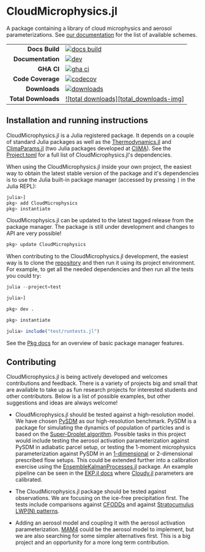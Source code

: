 # CloudMicrophysics.jl
A package containing a library of cloud microphysics and aerosol parameterizations.
See [our documentation](https://clima.github.io/CloudMicrophysics.jl/dev/) for the list of available schemes.

|||
|---------------------:|:----------------------------------------------|
| **Docs Build**       | [![docs build][docs-bld-img]][docs-bld-url]   |
| **Documentation**    | [![dev][docs-dev-img]][docs-dev-url]          |
| **GHA CI**           | [![gha ci][gha-ci-img]][gha-ci-url]           |
| **Code Coverage**    | [![codecov][codecov-img]][codecov-url]        |
| **Downloads**        | [![downloads][downloads-img]][downloads-url]  |
| **Total Downloads**  | [![total downloads][total_downloads-img]][total_downloads-url]  |

[docs-bld-img]: https://github.com/CliMA/CloudMicrophysics.jl/actions/workflows/docs.yml/badge.svg
[docs-bld-url]: https://github.com/CliMA/CloudMicrophysics.jl/actions/workflows/docs.yml

[docs-dev-img]: https://img.shields.io/badge/docs-dev-blue.svg
[docs-dev-url]: https://CliMA.github.io/CloudMicrophysics.jl/dev/

[gha-ci-img]: https://github.com/CliMA/CloudMicrophysics.jl/actions/workflows/ci.yml/badge.svg
[gha-ci-url]: https://github.com/CliMA/CloudMicrophysics.jl/actions/workflows/ci.yml

[codecov-img]: https://codecov.io/gh/CliMA/CloudMicrophysics.jl/branch/main/graph/badge.svg
[codecov-url]: https://codecov.io/gh/CliMA/CloudMicrophysics.jl

[downloads-img]:https://img.shields.io/badge/dynamic/json?url=http%3A%2F%2Fjuliapkgstats.com%2Fapi%2Fv1%2Fmonthly_downloads%2FCloudMicrophysics&query=total_requests&suffix=%2Fmonth&label=Downloads&style=flat-square">
[downloads-url]: https://juliapkgstats.com/pkg/CloudMicrophysics

[downloads-img]: https://img.shields.io/badge/dynamic/json?url=http%3A%2F%2Fjuliapkgstats.com%2Fapi%2Fv1%2Ftotal_downloads%2FCloudMicrophysics&query=total_requests&&label=Total%20Downloads&style=flat-square">
[total_downloads-url]: https://juliapkgstats.com/pkg/CloudMicrophysics

## Installation and running instructions

CloudMicrophysics.jl is a Julia registered package.
It depends on a couple of standard Julia packages as well as
  the [Thermodynamics.jl](https://github.com/CliMA/Thermodynamics.jl) and
  [ClimaParams.jl](https://github.com/CliMA/ClimaParams.jl)
  (two Julia packages developed at [CliMA](https://github.com/CliMA)).
See the [Project.toml](https://github.com/CliMA/CloudMicrophysics.jl/blob/main/Project.toml)
  for a full list of CloudMicrophysics.jl's dependencies.

When using the CloudMicrophysics.jl inside your own project,
  the easiest way to obtain the latest stable version of the package
  and it's dependencies is to use the Julia built-in package manager
  (accessed by pressing `]` in the Julia REPL):

```julia
julia>]
pkg> add CloudMicrophysics
pkg> instantiate
```

CloudMicrophysics.jl can be updated to the latest tagged release
  from the package manager.
The package is still under development and changes to API are very possible!

```julia
pkg> update CloudMicrophysics
```

When contributing to the CloudMicrophysics.jl development,
  the easiest way is to clone the [repository](https://github.com/CliMA/CloudMicrophysics.jl)
  and then run it using its project environment.
For example, to get all the needed dependencies and then run all the tests
  you could try:

```julia
julia --project=test

julia>]

pkg> dev .

pkg> instantiate

julia> include("test/runtests.jl")
```

See the [Pkg docs](https://docs.julialang.org/en/v1/stdlib/Pkg/)
  for an overview of basic package manager features.

## Contributing

CloudMicrophysics.jl is being actively developed
  and welcomes contributions and feedback.
There is a variety of projects big and small that are available to take up as
  fun research projects for interested students and other contributors.
Below is a list of possible examples,
  but other suggestions and ideas are always welcome!

- CloudMicrophysics.jl should be tested against a high-resolution model.
  We have chosen [PySDM](https://github.com/atmos-cloud-sim-uj/PySDM)
  as our high-resolution benchmark.
  PySDM is a package for simulating the dynamics of population of particles
  and is based on the [Super-Droplet algorithm](https://doi.org/10.1002/qj.441).
  Possible tasks in this project would include testing the aerosol activation parameterization
  against PySDM in adiabatic parcel setup, or testing the 1-moment
  microphysics parameterization against PySDM in an
  [1-dimensional](https://github.com/CliMA/Kinematic1D.jl) or
  2-dimensional prescribed flow setups.
  This could be extended further into a calibration exercise using the
  [EnsembleKalmanProcesses.jl](https://github.com/CliMA/EnsembleKalmanProcesses.jl) package.
  An example pipeline can be seen in the
  [EKP.jl docs](https://clima.github.io/EnsembleKalmanProcesses.jl/dev/examples/Cloudy_example/)
  where [Cloudy.jl](https://github.com/CliMA/Cloudy.jl) parameters are calibrated.

- The CloudMicrophysics.jl package should be tested against observations.
  We are focusing on the ice-free precipitation first. The tests include
  comparisons against [CFODDs](https://doi.org/10.1175/JAS-D-20-0321.1) and
  against [Stratocumulus LWP(N) patterns](https://doi.org/10.5194/acp-19-10191-2019).

- Adding an aerosol model and coupling it with the aerosol activation
  parameterization.
  [MAM4](https://doi.org/10.5194/gmd-9-505-2016) could be the aerosol model to implement,
  but we are also searching for some simpler alternatives first.
  This is a big project and an opportunity for a more long term contribution.
